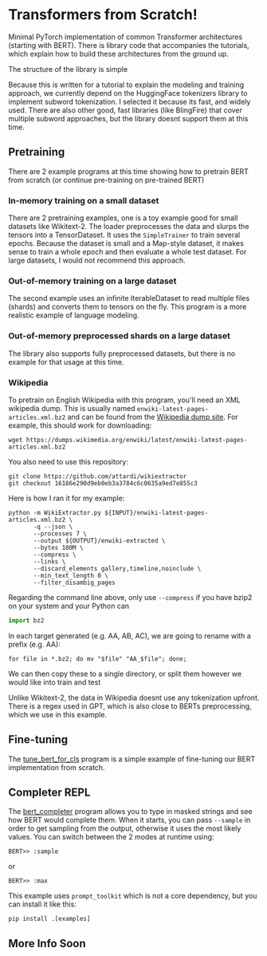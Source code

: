 # Transformers from Scratch!

Minimal PyTorch implementation of common Transformer architectures (starting with BERT).
There is library code that accompanies the tutorials, which explain how to build these architectures from the ground up.

The structure of the library is simple


Because this is written for a tutorial to explain the modeling and training approach, we currently depend on the
HuggingFace tokenizers library to implement subword tokenization.  I selected it because its fast, and widely used.
There are also other good, fast libraries (like BlingFire) that cover multiple subword approaches, but the library
doesnt support them at this time.

## Pretraining

There are 2 example programs at this time showing how to pretrain BERT from scratch (or continue pre-training on pre-trained BERT)

### In-memory training on a small dataset
There are 2 pretraining examples, one is a toy example good for small datasets like Wikitext-2.
The loader preprocesses the data and slurps the tensors into a TensorDataset. 
It uses the `SimpleTrainer` to train several epochs.  Because the dataset is small and a Map-style dataset, it makes sense to train a whole epoch and then evaluate a whole test dataset.  For large datasets, I would not recommend this approach.

### Out-of-memory training on a large dataset
The second example uses an infinite IterableDataset to read multiple files (shards) and converts them to tensors on the fly.
This program is a more realistic example of language modeling.

### Out-of-memory preprocessed shards on a large dataset

The library also supports fully preprocessed datasets, but there is no example for that usage at this time.

### Wikipedia

To pretrain on English Wikipedia with this program, you'll need an XML wikipedia dump.
This is usually named `enwiki-latest-pages-articles.xml.bz2` and can be found from the [Wikipedia dump site](https://dumps.wikimedia.org/enwiki/latest/).
For example, this should work for downloading:

```
wget https://dumps.wikimedia.org/enwiki/latest/enwiki-latest-pages-articles.xml.bz2
```
You also need to use this repository:

```
git clone https://github.com/attardi/wikiextractor
git checkout 16186e290d9eb0eb3a3784c6c0635a9ed7e855c3

```
Here is how I ran it for my example:

```
python -m WikiExtractor.py ${INPUT}/enwiki-latest-pages-articles.xml.bz2 \
       -q --json \
       --processes 7 \
       --output ${OUTPUT}/enwiki-extracted \
       --bytes 100M \
       --compress \
       --links \
       --discard_elements gallery,timeline,noinclude \
       --min_text_length 0 \
       --filter_disambig_pages
```
Regarding the command line above, only use `--compress` if you have bzip2 on your system and your Python can

```python
import bz2
```

In each target generated (e.g. AA, AB, AC), we are going to rename with a prefix (e.g. AA):

```
for file in *.bz2; do mv "$file" "AA_$file"; done;
```
We can then copy these to a single directory, or split them however we would like into train and test


Unlike Wikitext-2, the data in Wikipedia doesnt use any tokenization upfront.
There is a regex used in GPT, which is also close to BERTs preprocessing, which we use in this example.

## Fine-tuning

The [tune_bert_for_cls](src/tfs/examples/tune_bert_for_cls.py) program is a simple example of fine-tuning
our BERT implementation from scratch. 

## Completer REPL

The [bert_completer](src/tfs/examples/bert_completer.py) program allows you to type in masked strings and
see how BERT would complete them.  When it starts, you can pass `--sample` in order to get sampling from the output,
otherwise it uses the most likely values.  You can switch between the 2 modes at runtime using:

```
BERT>> :sample
```
or 
```
BERT>> :max
```
This example uses `prompt_toolkit` which is not a core dependency, but you can install it like this:
```
pip install .[examples]
```


## More Info Soon

